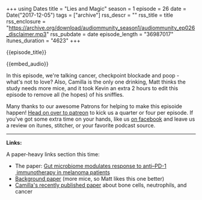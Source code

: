 +++
using Dates
title = "Lies and Magic"
season = 1
episode = 26
date = Date("2017-12-05")
tags = ["archive"]
rss_descr = ""
rss_title = title
rss_enclosure = "https://archive.org/download/audiommunity_season1/audiommunity_ep026_disclaimer.mp3"
rss_pubdate = date
episode_length = "36987017"
itunes_duration = "4623"
+++

{{episode_title}}

{{embed_audio}}

In this episode, we're talking cancer, checkpoint blockade and poop - what's not to love? Also, Camilla is the only one drinking, Matt thinks the study needs more mice, and it took Kevin an extra 2 hours to edit this episode to remove all (he hopes) of his sniffles.

Many thanks to our awesome Patrons for helping to make this episoide happen! [Head on over to patreon](http://patreon.com/audiommunity) to kick us a quarter or four per episode. If you've got some extra time on your hands, like us [on facebook](http://facebook.com/audiommunity) and leave us a review on itunes, stitcher, or your favorite podcast source.

---

**Links:**

A paper-heavy links section this time:

- The paper: [Gut microbiome modulates response to anti–PD-1  immunotherapy in melanoma patients](https://doi.org/10.1126/science.aan4236)
- [Background paper](https://www.ncbi.nlm.nih.gov/pubmed/26541606) (more mice, so Matt likes this one better)
- [Camilla's recently published paper](http://doi.org/10.1126/science.aal5081) about bone cells, neutrophils, and cancer
